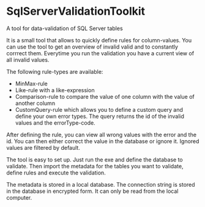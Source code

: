 # SqlServerValidationToolkit
A tool for data-validation of SQL Server tables

It is a small tool that allows to quickly define rules for column-values. You can use the tool to get an overview of invalid valid and to constantly corrrect them. Everytime you run the validation you have a current view of all invalid values.

The following rule-types are available:
- MinMax-rule
- Like-rule with a like-expression
- Comparison-rule to compare the value of one column with the value of another column
- CustomQuery-rule which allows you to define a custom query and define your own error types. The query returns the id of the invalid values and the errorType-code.

After defining the rule, you can view all wrong values with the error and the id. You can then either correct the value in the database or ignore it. Ignored values are filtered by default.

The tool is easy to set up. Just run the exe and define the database to validate. Then import the metadata for the tables you want to validate, define rules and execute the validation. 

The metadata is stored in a local database. The connection string is stored in the database in encrypted form. It can only be read from the local computer.

